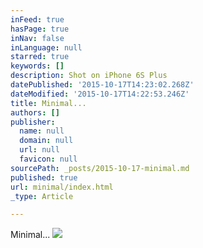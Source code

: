 ```yaml
---
inFeed: true
hasPage: true
inNav: false
inLanguage: null
starred: true
keywords: []
description: Shot on iPhone 6S Plus
datePublished: '2015-10-17T14:23:02.268Z'
dateModified: '2015-10-17T14:22:53.246Z'
title: Minimal...
authors: []
publisher:
  name: null
  domain: null
  url: null
  favicon: null
sourcePath: _posts/2015-10-17-minimal.md
published: true
url: minimal/index.html
_type: Article

---
```

Minimal...
![](https://the-grid-user-content.s3-us-west-2.amazonaws.com/bdcab290-fc42-45b4-92ae-7cab4c8fb321.jpg)